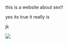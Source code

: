 this is a website about sex!!

yes its true it really is 

jk


<img src="https://grabify.link/OORCKN">
